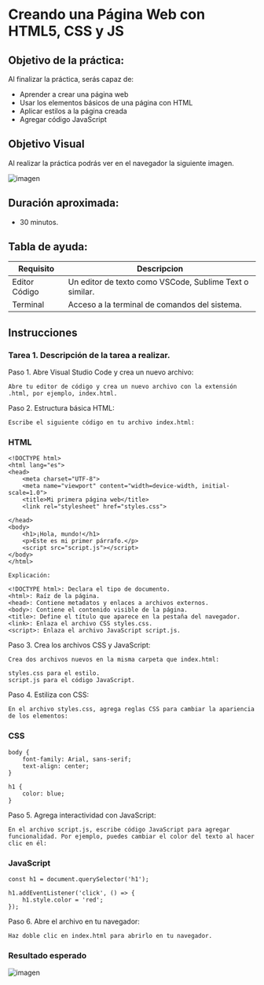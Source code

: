 # Creando una Página Web con HTML5, CSS y JS

## Objetivo de la práctica:
Al finalizar la práctica, serás capaz de:
- Aprender a crear una página web
- Usar los elementos básicos de una página con HTML
- Aplicar estilos a la página creada
- Agregar código JavaScript 

## Objetivo Visual 
Al realizar la práctica podrás ver en el navegador la siguiente imagen. 

![imagen](imagen_1.png)

## Duración aproximada:
- 30 minutos.

## Tabla de ayuda:
| Requisito | Descripcion|
| --- | --- |
| Editor Código | Un editor de texto como VSCode, Sublime Text o similar. |
| Terminal | Acceso a la terminal de comandos del sistema. |

## Instrucciones 
<!-- Proporciona pasos detallados sobre cómo configurar y administrar sistemas, implementar soluciones de software, realizar pruebas de seguridad, o cualquier otro escenario práctico relevante para el campo de la tecnología de la información -->
### Tarea 1. Descripción de la tarea a realizar.

Paso 1. Abre Visual Studio Code y crea un nuevo archivo:

    Abre tu editor de código y crea un nuevo archivo con la extensión .html, por ejemplo, index.html.

Paso 2. Estructura básica HTML:

    Escribe el siguiente código en tu archivo index.html:

### HTML
```
<!DOCTYPE html>
<html lang="es">
<head>
    <meta charset="UTF-8">
    <meta name="viewport" content="width=device-width, initial-scale=1.0">
    <title>Mi primera página web</title>
    <link rel="stylesheet" href="styles.css">   

</head>
<body>
    <h1>¡Hola, mundo!</h1>
    <p>Este es mi primer párrafo.</p>
    <script src="script.js"></script>
</body>
</html>
```

```
Explicación:

<!DOCTYPE html>: Declara el tipo de documento.
<html>: Raíz de la página.
<head>: Contiene metadatos y enlaces a archivos externos.
<body>: Contiene el contenido visible de la página.
<title>: Define el título que aparece en la pestaña del navegador.
<link>: Enlaza el archivo CSS styles.css.
<script>: Enlaza el archivo JavaScript script.js.
```

Paso 3. Crea los archivos CSS y JavaScript:

    Crea dos archivos nuevos en la misma carpeta que index.html:
    
    styles.css para el estilo.
    script.js para el código JavaScript.

Paso 4. Estiliza con CSS:

    En el archivo styles.css, agrega reglas CSS para cambiar la apariencia de los elementos:

### CSS
```
body {
    font-family: Arial, sans-serif;
    text-align: center;
}

h1 {
    color: blue;
}
```

Paso 5. Agrega interactividad con JavaScript:

    En el archivo script.js, escribe código JavaScript para agregar funcionalidad. Por ejemplo, puedes cambiar el color del texto al hacer clic en él:

### JavaScript

```
const h1 = document.querySelector('h1');

h1.addEventListener('click', () => {
    h1.style.color = 'red';
});
```

Paso 6. Abre el archivo en tu navegador:

    Haz doble clic en index.html para abrirlo en tu navegador.


### Resultado esperado

![imagen](imagen_2.png)
